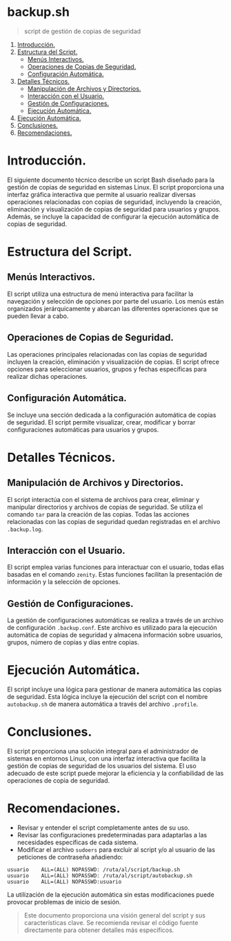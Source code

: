 # backup.sh
 > script de gestión de copias de seguridad

 1. [Introducción.](#introducción)
 2. [Estructura del Script.](#estructura-del-script)
    * [Menús Interactivos.](#menús-interactivos)
    * [Operaciones de Copias de Seguridad.](#operaciones-de-copias-de-seguridad)
    * [Configuración Automática.](#configuración-automática)
3. [Detalles Técnicos.](#detalles-técnicos)
    * [Manipulación de Archivos y Directorios.](#manipulación-de-archivos-y-directorios)
    * [Interacción con el Usuario.](#interacción-con-el-usuario)
    * [Gestión de Configuraciones.](#gestión-de-configuraciones)
    * [Ejecución Automática.](#ejecución-automática)
4. [Ejecución Automática.](#ejecución-automática)
5. [Conclusiones.](#conclusiones)
6. [Recomendaciones.](#recomendaciones)

# Introducción.

El siguiente documento técnico describe un script Bash diseñado para la gestión de copias de seguridad en sistemas Linux. El script proporciona una interfaz gráfica interactiva que permite al usuario realizar diversas operaciones relacionadas con copias de seguridad, incluyendo la creación, eliminación y visualización de copias de seguridad para usuarios y grupos. Además, se incluye la capacidad de configurar la ejecución automática de copias de seguridad.

# Estructura del Script.

## Menús Interactivos.

El script utiliza una estructura de menú interactiva para facilitar la navegación y selección de opciones por parte del usuario. Los menús están organizados jerárquicamente y abarcan las diferentes operaciones que se pueden llevar a cabo.

## Operaciones de Copias de Seguridad.

Las operaciones principales relacionadas con las copias de seguridad incluyen la creación, eliminación y visualización de copias. El script ofrece opciones para seleccionar usuarios, grupos y fechas específicas para realizar dichas operaciones.

## Configuración Automática.

Se incluye una sección dedicada a la configuración automática de copias de seguridad. El script permite visualizar, crear, modificar y borrar configuraciones automáticas para usuarios y grupos.

# Detalles Técnicos.

## Manipulación de Archivos y Directorios.

El script interactúa con el sistema de archivos para crear, eliminar y manipular directorios y archivos de copias de seguridad. Se utiliza el comando `tar` para la creación de las copias. Todas las acciones relacionadas con las copias de seguridad quedan registradas en el archivo `.backup.log`.

## Interacción con el Usuario.

El script emplea varias funciones para interactuar con el usuario, todas ellas basadas en el comando `zenity`. Estas funciones facilitan la presentación de información y la selección de opciones.

## Gestión de Configuraciones.

La gestión de configuraciones automáticas se realiza a través de un archivo de configuración `.backup.conf`. Este archivo es utilizado para la ejecución automática de copias de seguridad y almacena información sobre usuarios, grupos, número de copias y días entre copias.

# Ejecución Automática.

El script incluye una lógica para gestionar de manera automática las copias de seguridad. Esta lógica incluye la ejecución del script con el nombre `autobackup.sh` de manera automática a través del archivo `.profile`.

# Conclusiones.

El script proporciona una solución integral para el administrador de sistemas en entornos Linux, con una interfaz interactiva que facilita la gestión de copias de seguridad de los usuarios del sistema. El uso adecuado de este script puede mejorar la eficiencia y la confiabilidad de las operaciones de copia de seguridad.

# Recomendaciones.

* Revisar y entender el script completamente antes de su uso.
* Revisar las configuraciones predeterminadas para adaptarlas a las necesidades específicas de cada sistema.
* Modificar el archivo `sudoers` para excluir al script y/o al usuario de las peticiones de contraseña añadiendo:
```
usuario    ALL=(ALL) NOPASSWD: /ruta/al/script/backup.sh
usuario    ALL=(ALL) NOPASSWD: /ruta/al/script/autobackup.sh
usuario    ALL=(ALL) NOPASSWD:usuario
```
La utilización de la ejecución automática sin estas modificaciones puede provocar problemas de inicio de sesión.

> Este documento proporciona una visión general del script y sus características clave. Se recomienda revisar el código fuente directamente para obtener detalles más específicos.

